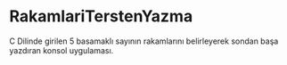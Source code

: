 # RakamlariTerstenYazma
C Dilinde girilen 5 basamaklı sayının rakamlarını belirleyerek sondan başa yazdıran konsol uygulaması.
